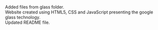 Added files from glass folder.<br/>
Website created using HTML5, CSS and JavaScript presenting the google glass technology.<br/>
Updated README file.